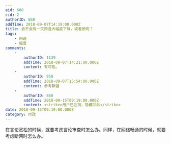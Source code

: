 ```yaml
---
aid: 680
cid: 2
authorID: 860
addTime: 2018-09-07T14:19:00.000Z
title: 会不会有一天网速大幅度下降，或者断网？
tags:
    - 网速
    - 幅度
comments:
    -
        authorID: 1139
        addTime: 2018-09-07T14:21:00.000Z
        content: 有可能。
    -
        authorID: 950
        addTime: 2018-09-07T15:54:00.000Z
        content: 参考新疆
    -
        authorID: 860
        addTime: 2018-09-15T09:19:00.000Z
        content: <strike>用户已注销，隐藏回帖</strike>
date: 2018-09-15T09:19:00.000Z
category: 时政
---
```


在言论宽松的时候，就要考虑言论审查时怎么办。同样，在网络畅通的时候，就要考虑断网时怎么办。
